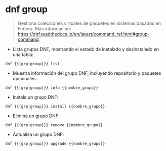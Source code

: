 # dnf group

> Gestiona colecciones virtuales de paquetes en sistemas basados en Fedora.
> Más información: <https://dnf.readthedocs.io/en/latest/command_ref.html#group-command>.

- Lista grupos DNF, mostrando el estado de instalado y desinstalado en una tabla:

`dnf {{[grp|group]}} list`

- Muestra información del grupo DNF, incluyendo repositorio y paquetes opcionales:

`dnf {{[grp|group]}} info {{nombre_grupo}}`

- Instala un grupo DNF:

`dnf {{[grp|group]}} install {{nombre_grupo}}`

- Elimina un grupo DNF:

`dnf {{[grp|group]}} remove {{nombre_grupo}}`

- Actualiza un grupo DNF:

`dnf {{[grp|group]}} upgrade {{nombre_grupo}}`
